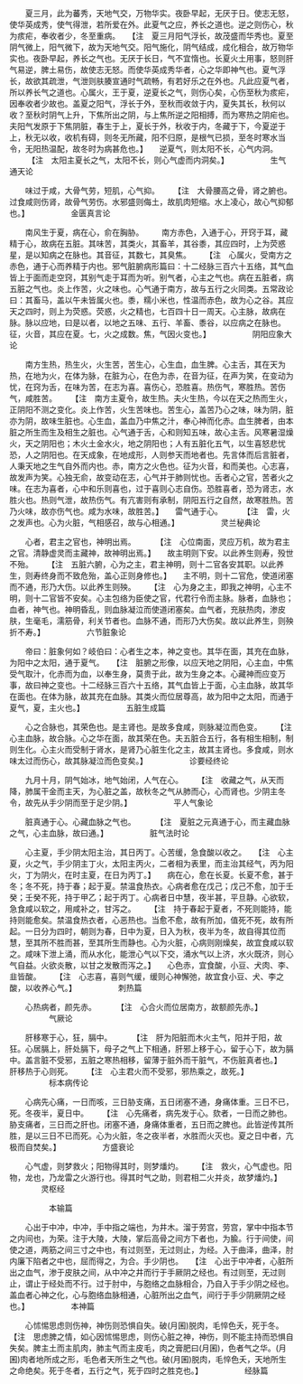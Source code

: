 <!-- { "loadSidebar": true } -->
　　夏三月，此为蕃秀，天地气交，万物华实。夜卧早起，无厌于日。使志无怒，使华英成秀，使气得泄，若所爱在外。此夏气之应，养长之道也。逆之则伤心，秋为痎疟，奉收者少，冬至重病。　　【注　夏三月阳气浮长，故茂盛而华秀也。夏至阴气微上，阳气微下，故为天地气交。阳气施化，阴气结成，成化相合，故万物华实也。夜卧早起，养长之气也。无厌于长日，气不宜惰也。长夏火土用事，怒则肝气易逆，脾土易伤，故使志无怒。而使华英成秀华者，心之华即神气也。夏气浮长，故欲其疏泄，气泄则肤腠宣通时气疏畅，有若好乐之在外也。凡此应夏气者，所以养长气之道也。心属火，王于夏，逆夏长之气，则伤心矣，心伤至秋为痎疟，因奉收者少故也。盖夏之阳气，浮长于外，至秋而收敛于内，夏失其长，秋何以收？至秋时阴气上升，下焦所出之阴，与上焦所逆之阳相搏，而为寒热之阴疟也。夫阳气发原于下焦阴脏，春生于上，夏长于外，秋收于内，冬藏于下，今夏逆于上，秋无以收，收机有碍，则冬无所藏，阳不归原，是根气已损，至冬时寒水当令，无阳热温配，故冬时为病甚危也。】　　逆夏气，则太阳不长，心气内洞。
　　 【注　太阳主夏长之气，太阳不长，则心气虚而内洞矣。】
　　　　　生气通天论

　　味过于咸，大骨气劳，短肌，心气抑。　　 【注　大骨腰高之骨，肾之腑也。过食咸则伤肾，故骨气劳伤。水邪盛则侮土，故肌肉短缩。水上凌心，故心气抑郁也。】
　　　　　金匮真言论

　　南风生于夏，病在心，俞在胸胁。
　　南方赤色，入通于心，开窍于耳，藏精于心，故病在五脏。其味苦，其类火，其畜羊，其谷黍，其应四时，上为荧惑星，是以知病之在脉也。其音征，其数七，其臭焦。　　 【注　心属火，受南方之赤色，通于心而养精于内也。邪气脏腑病形篇曰：十二经脉三百六十五络，其气血皆上于面而走空窍，其别气走于耳而为听。别气者，心主之气也。病在五脏者，病五脏之气也。炎上作苦，火之味也。心气通于南方，故与五行之火同类。五常政论曰：其畜马，盖以午未皆属火也。黍，糯小米也，性温而赤色，故为心之谷。其应天之四时，则上为荧惑。荧惑，火之精也，七百四十日一周天。心主脉，故病在脉。脉以应地，曰是以者，以地之五味、五行、羊畜、黍谷，以应病之在脉也。征，火音，其应在夏。七，火之成数。焦，气因火变也。】
　　　　　阴阳应象大论

　　南方生热，热生火，火生苦，苦生心，心生血，血生脾。心主舌，其在天为热，在地为火，在体为脉，在脏为心，在色为赤，在音为征，在声为笑，在变动为忧，在窍为舌，在味为苦，在志为喜。喜伤心，恐胜喜。热伤气，寒胜热。苦伤气，咸胜苦。　　 【注　南方主夏令，故生热。夫火生热，今以在天之热而生火，正阴阳不测之变化。炎上作苦，火生苦味也。苦生心，盖苦乃心之味，味为阴，脏亦为阴，故味生脏也。心生血，盖血乃中焦之汁，奉心神而化赤。血生脾者，由本脏之所生而生及相生之脏也。心气通于舌，心和则知五味，故心主舌。风寒暑湿燥火，天之阴阳也；木火土金水火，地之阴阳也；人有五脏化五气，以生喜怒悲忧恐，人之阴阳也。在天成象，在地成形，人则参天而地者也。先言体而后言脏者，人秉天地之生气自外而内也。赤，南方之火色也。征为火音，和而美也。心志喜，故发声为笑。心独无俞，故变动在志，心气并于肺则忧也。舌者心之官，苦者火之味。在志为喜者，心中和乐则喜也，过于喜则心志自伤。恐胜喜者，恐为肾志，水胜火也。热则气泄，故热伤气。有亢害则有承制，阴阳五行之自然，故寒胜热。苦乃火味，故亦伤气也。咸为水味，故胜苦。】　　雷气通于心。
　　 【注　雷，火之发声也。心为火脏，气相感召，故与心相通。】
　　　　　灵兰秘典论

　　心者，君主之官也，神明出焉。
　　 【注　心位南面，灵应万机，故为君主之官。清静虚灵而主藏神，故神明出焉。】　　故主明则下安。以此养生则寿，殁世不殆。　　 【注　五脏六腑，心为之主，君主神明，则十二官各安其职。以此养生，则寿终身而不致危殆，盖心正则身修也。】　　主不明，则十二官危，使道闭塞而不通，形乃大伤。以此养生则殃。　　 【注　心为身之主，即我之神明，心主不明，则十二官皆不安矣。心主包络为臣使之官，代君行令而主脉。脉者，血脉也；血者，神气也。神明昏乱，则血脉凝泣而使道闭塞矣。血气者，充肤热肉，渗皮肤，生毫毛，濡筋骨，利关节者也。血脉不通，而形乃大伤矣。故以此养生，则殃折不寿。】
　　　　　六节脏象论

　　帝曰：脏象何如？岐伯曰：心者生之本，神之变也。其华在面，其充在血脉，为阳中之太阳，通于夏气。　　【注　脏腑之形像，以应天地之阴阳，心主血，中焦受气取汁，化赤而为血，以奉生身，莫贵于此，故为生身之本。心藏神而应变万事，故曰神之变也。十二经脉三百六十五络，其气血皆上于面，心主血脉，故其华在面也。在体为脉，故其充在血脉。其类火而位居尊高，故为阳中之太阳，而通于夏气，夏，主火也。】
　　　　　五脏生成篇

　　心之合脉也，其荣色也。是主肾也。是故多食咸，则脉凝泣而色变。　　 【注　心主血脉，故合脉。心之华在面，故其荣在色。夫五脏合五行，各有相生相制，制则生化。心主火而受制于肾水，是肾乃心脏生化之主，故其主肾也。多食咸，则水味太过而伤心，故其脉凝泣而色变矣。】
　　　　　诊要经终论

　　九月十月，阴气始冰，地气始闭，人气在心。　　 【注　收藏之气，从天而降，肺属干金而主天，为心脏之盖，故秋冬之气从肺而心，心而肾也。少阴主冬令，故先从手少阴而至于足少阴。】
　　　　　平人气象论

　　脏真通于心。心藏血脉之气也。
　　 【注　夏脏之元真通于心，而主藏血脉之气，心主血脉，故曰通。】
　　　　　脏气法时论

　　心主夏，手少阴太阳主治，其日丙丁。心苦缓，急食酸以收之。　　【注　心主夏，火之气，手少阴主丁火，太阳主丙火，二者相为表里，而主治其经气，丙为阳火，丁为阴火，在时主夏，在日为丙丁。】　　病在心，愈在长夏。长夏不愈，甚于冬；冬不死，持于春；起于夏。禁温食热衣。心病者愈在戊己；戊己不愈，加于壬癸；壬癸不死，持于甲乙；起于丙丁。心病者日中慧，夜半甚，平旦静。心欲软，急食咸以软之，用咸补之，甘泻之。　　 【注　持于春起于夏者，不死则能持，能持则能愈矣。禁温食热衣者，心恶热也。当愈不愈，故有所加，值死不死，故有所起。一日分为四时，朝则为春，日中为夏，日入为秋，夜半为冬，故自得其位而慧，至其所不胜而甚，至其所生而静也。心为火脏，心病则刚燥矣，故宜食咸以软之。咸味下泄上涌，而从水化，能泄心气以下交，涌水气以上济，水火既济，则心气自益。火欲炎散，以甘之发散而泻之。】　　心色赤，宜食酸，小豆、犬肉、李、韭皆酸。　　 【注　心志喜，喜则气缓，缓则心神懈弛，故宜食小豆、犬、李之酸，以收养心气。】
　　　　　刺热篇

　　心热病者，颜先赤。
　　 【注　心合火而位居南方，故额颜先赤。】
　　　　　气厥论

　　肝移寒于心，狂，膈中。
　　 【注　肝为阳脏而木火主气，阳并于阳，故狂。心居膈上，肝处膈下，母子之气上下相通，肝邪上移于心，留于心下，故为膈中。盖言脏不受邪，五脏之寒热相移，留薄于脏外而干脏气，不伤脏真者也。】　　肝移热于心则死。
　　【注　心主君火而不受邪，邪热乘之，故死。】
　　　　　标本病传论

　　心病先心痛，一日而咳，三日胁支痛，五日闭塞不通，身痛体重。三日不已，死。冬夜半，夏日中。　　 【注　心先痛者，病先发于心。欬者，一日而之肺也。胁支痛者，三日而之肝也。闭塞不通，身痛体重者，五日而之脾也。此皆逆传其所胜，是以三日不已而死。心为火脏，冬之夜半者，水胜而火灭也。夏之日中者，亢极而自焚矣。】
　　　　　方盛衰论

　　心气虚，则梦救火；阳物得其时，则梦燔灼。　　 【注　救火，心气虚也。阳物，龙也，乃龙雷之火游行也。得其时气之助，则君相二火并炎，故梦燔灼。】
　　　　灵枢经

　　　　　本输篇

　　心出于中冲，中冲，手中指之端也，为井木。溜于劳宫，劳宫，掌中中指本节之内间也，为荣。注于大陵，大陵，掌后高骨之间方下者也，为腧。行于间使，间使之道，两筋之间三寸之中也，有过则至，无过则止，为经。入于曲泽，曲泽，肘内廉下陷者之中也，屈而得之，为合。手少阴也。　　【注　心出于中冲者，心脏所出之血气，渗于皮肤之间，从中冲之井而行于手厥阴之经也。有过则至，无过则止，谓止于经处而不行。过于肘中，与胞络之血脉相合，乃自入于手少阴之经也。盖血者心神之化，心与胞络血脉相通，心脏所出之血气，间行于手少阴厥阴之经也。】
　　　　　本神篇

　　心怵惕思虑则伤神，神伤则恐惧自失。破(月囷)脱肉，毛悴色夭，死于冬。　　 【注　思虑脾之情，如心因怵惕思虑，则伤心脏之神，神伤，则不能主持而恐惧自失矣。脾主土而主肌肉，肺主气而主皮毛，肉之膏肥曰(月囷)，色者气之华。(月囷)肉者地所成之形，毛色者天所生之气也。破(月囷)脱肉，毛悴色夭，天地所生之命绝矣。死于冬者，五行之气，死于四时之胜克也。】
　　　　　经脉篇

